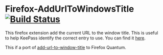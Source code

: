 # Firefox-AddUrlToWindowsTitle [![Build Status](https://travis-ci.org/M-Gregoire/Firefox-AddUrlToWindowsTitle.svg?branch=master)](https://travis-ci.org/M-Gregoire/Firefox-AddUrlToWindowsTitle)

This firefox extension add the current URL to the window title. This is useful to help KeePass identify the correct entry to use.
You can find it [here](https://addons.mozilla.org/en-US/firefox/addon/url-in-title-keepass/).

This if a port of [add-url-to-window-title](https://addons.mozilla.org/fr/firefox/addon/add-url-to-window-title/) to Firefox Quantum.

